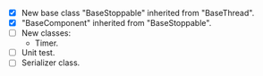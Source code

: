- [X] New base class "BaseStoppable" inherited from "BaseThread".
- [X] "BaseComponent" inherited from "BaseStoppable".
- [ ] New classes:
  - Timer.
- [ ] Unit test.
- [ ] Serializer class.
